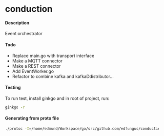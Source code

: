 # conduction

#### Description
Event orchestrator

#### Todo
* Replace main.go with transport interface
* Make a MQTT connector
* Make a REST connector
* Add EventWorker.go
* Refactor to combine kafka and kafkaDdistributor...

#### Testing
To run test, install ginkgo and in root of project, run:
```bash
ginkgo -r
```

#### Generating from proto file
```bash
./protoc -I=/home/edmund/Workspace/go/src/github.com/edfungus/conduction/storage/redis --go_out=/home/edmund/Workspace/go/src/github.com/edfungus/conduction/storage/redis/ /home/edmund/Workspace/go/src/github.com/edfungus/conduction/storage/redis/value.proto 
```
